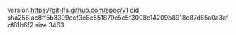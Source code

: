 version https://git-lfs.github.com/spec/v1
oid sha256:ac8ff5b3399eef3e8c551879e5c5f3008c14209b8918e87d65a0a3afcf81b6f2
size 3463
